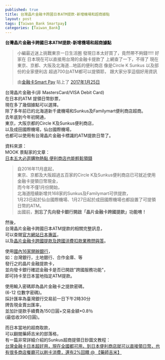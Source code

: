 ```yaml
---
published: true
title: 台灣晶片金融卡跨國日本ATM提款-新增機場和超商據點
layout: post
tags: [Taiwan_Bank Smartpay]
categories: [Taiwan_Bank]
---
```



**台灣晶片金融卡跨國日本ATM提款-新增機場和超商據點**    
    
<div id="fb-root"></div>
<script>(function(d, s, id) {
  var js, fjs = d.getElementsByTagName(s)[0];
  if (d.getElementById(id)) return;
  js = d.createElement(s); js.id = id;
  js.src = "//connect.facebook.net/zh_TW/sdk.js#xfbml=1&version=v2.8";
  fjs.parentNode.insertBefore(js, fjs);
}(document, 'script', 'facebook-jssdk'));</script>
<div class="fb-post" data-href="https://zh-tw.facebook.com/smartpayteam/posts/1139062369543973" data-width="500" data-show-text="true"><blockquote cite="https://www.facebook.com/smartpayteam/posts/1139062369543973" class="fb-xfbml-parse-ignore"><p>&#x5c0f;&#x7de8;&#x6700;&#x8fd1;&#x8ff7;&#x4e0a;&#x6311;&#x6230;&#x6771;&#x4eac;&#x4e00;&#x65e5;&#x751f;&#x6d3b;&#x5708; 
&#x767c;&#x73fe;&#x65e5;&#x672c;&#x592a;&#x597d;&#x8cb7;&#x4e86;&#xff0c;&#x7adf;&#x7136;&#x5e36;&#x4e0d;&#x5920;&#x9322;!!!!! 
&#x597d;&#x5bb6;&#x5728; &#x65e5;&#x672c;&#x73fe;&#x5728;&#x53ef;&#x4ee5;&#x76f4;&#x63a5;&#x7528;&#x53f0;&#x7063;&#x7684;&#x91d1;&#x878d;&#x5361;&#x63d0;&#x6b3e;&#x4e86; 
&#x4e0a;&#x7db2;&#x67e5;&#x4e86;&#x4e00;&#x4e0b;&#xff0c;&#x4e0d;&#x5f97;&#x4e86; 
&#x73fe;&#x5728;&#x6771;&#x4eac;&#x3001;&#x4eac;&#x90fd;&#x3001;&#x5927;&#x962a;&#x53ca;&#x5317;&#x6d77;&#x9053;&#x2026;&#x5730;&#x5340;&#x7684;&#x4fbf;&#x5229;&#x5546;&#x5e97; 
&#x50cf;&#x662f;Circle K Sunkus &#x4ee5;&#x53ca;&#x90e8;&#x4efd;&#x7684;&#x5168;&#x5bb6;&#x4fbf;&#x5229;&#x5e97; 
&#x8d85;&#x904e;700&#x53f0;ATM&#x90fd;&#x53ef;&#x4ee5;&#x63d0;&#x9818;&#x8036;&#xff0c; 
&#x8ddf;&#x5927;&#x5bb6;&#x5206;&#x4eab;&#x9019;&#x500b;&#x597d;&#x7528;&#x8cc7;&#x8a0a;</p>由<a href="https://www.facebook.com/smartpayteam/">金融卡Smart Pay</a> 貼上了&nbsp;<a href="https://www.facebook.com/smartpayteam/posts/1139062369543973">2017年1月25日</a></blockquote></div>
    
台灣晶片金融卡(非 MastersCard/VISA Debit Card)   
在日本的ATM 提領日幣鈔票，      
現在多了幾個據點可以選擇。   
除了多年前已的北海道新千歲機場和Sunkus及Familymart便利商店超商。    
去年底到今年初開通，    
東京，大阪京都的Circle K及Sunkus便利商店，    
以及成田國際機場，仙台國際機場，    
也都可以使用有台灣晶片金融卡標識的ATM提款日幣了。    
    
資料來源：   
MOOK 景點家的文章：    
[日本五大必逛購物熱點 便利商店也能輕鬆領錢][1]    

> 自2016年11月底起，    
> 東京、京都及大阪超過五百家的Circle K及Sunkus便利商店已可就近使用金融卡提領日幣現金，   
> 而今年不僅1月份開始，   
> 北海道陸續新增共168家的Sunkus及Familymart可供提款，   
> 1月23日起於仙台國際機場、1月27日起於成田國際機場也都設置了可提領日幣的ATM。    
> 出國前，**別忘了先向發卡銀行開啟「晶片金融卡跨國提款」功能唷！**    

然後，  
台灣晶片金融卡跨國日本ATM提款的相關完整訊息，  
可以查閱[官方網站日本專區][2]，  
以及[晶片金融卡跨國提款及跨國消費扣款業務問與答][3]。  
  
使用[國內16家開辦銀行][4]，  
如：台灣銀行，土地銀行、合作金庫、等  
發行之的晶片金融提款卡，  
並向發卡銀行確認金融卡是否已開啟"跨國服務功能"，  
即可持卡至日本當地指定ATM提款。  

使用輸入密碼即為晶片金融卡之提款密碼，  
(6-12 位數字密碼)。  
採計匯率為臺灣銀行交易前一日下午2時30分  
牌告現金賣出匯率，  
並加計提款手續費為150日圓+交易金額*0.8％  
(最低收390日圓)。   
  
而日本當地的超商取款，  
可以翻閱藥師吉米的部落格，  
有一篇非常詳細介紹的Sunkus超商提領日鈔圖文教程：  
[台灣金融卡日本超好用，現在全國都可用，到日本便利商店就可以直接領日幣，也有很多商店餐廳可以刷卡消費，還有2%回饋 @ 【藥師吉米】][5]  

[1]: http://www.mook.com.tw/article.php?op=articleinfo&articleid=14648
[2]: http://smart2pay.com.tw/japan/
[3]: http://www.smart2pay.com.tw/edm/jp/jp_05.html
[4]: http://smart2pay.com.tw/intital_bank/
[5]: http://drugs.pixnet.net/blog/post/44359324
